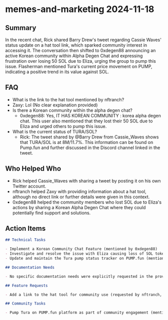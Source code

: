 # memes-and-marketing 2024-11-18

## Summary

In the recent chat, Rick shared Barry Drew's tweet regarding Cassie Waves' status update on a hat tool link, which
sparked community interest in accessing it. The conversation then shifted to 0xdegen88 announcing an active Korean
community within Alpha Degen Chat and expressing frustration over losing 50 SOL due to Eliza, urging the group to pump
this issue. Flasherman mentioned Tura's current price movement on PUMP, indicating a positive trend in its value against
SOL.

## FAQ

- What is the link to the hat tool mentioned by nftranch?
- Zaxy: Lol (No clear explanation provided)
- Is there a Korean community within the alpha degen chat?
    - 0xdegen88: Yes, IT HAS KOREAN COMMUNITY : korea alpha degen chat. This user also mentioned that they lost their 50
      SOL due to Eliza and urged others to pump this issue.
- What is the current status of TURA/SOL?
    - Rick: The tweet shared by @Barry Drew from Cassie_Waves shows that TURA/SOL is at 8M/11.7%. This information can
      be found on Pump.fun and further discussed in the Discord channel linked in the tweet.

## Who Helped Who

- Rick helped Cassie_Waves with sharing a tweet by posting it on his own Twitter account.
- nftranch helped Zaxy with providing information about a hat tool, although no direct link or further details were given in this context.
- 0xdegen88 helped the community members who lost SOL due to Eliza's actions by sharing a Korean Alpha Degen Chat where they could potentially find support and solutions.

## Action Items

```markdown
## Technical Tasks

- Implement a Korean Community Chat Feature (mentioned by 0xdegen88)
- Investigate and resolve the issue with Eliza causing loss of SOL tokens (raised by ExCFfe7YTPytm61vqXKYeFxM3YtMhVqYoETurdEWpump, mentioned by 0xdegen88)
- Update and maintain the Tura pump status tracker on PUMP.fun (mentioned by Rick)

## Documentation Needs

- No specific documentation needs were explicitly requested in the provided text.

## Feature Requests

- Add a link to the hat tool for community use (requested by nftranch, acknowledged by Zaxy and 0xdegen88)

## Community Tasks

- Pump Tura on PUMP.fun platform as part of community engagement (mentioned by Rick)
```
